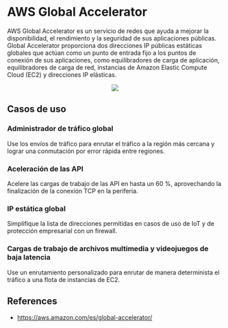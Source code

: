 # AWS Global Accelerator

AWS Global Accelerator es un servicio de redes que ayuda a mejorar la disponibilidad, el rendimiento y la seguridad de sus aplicaciones públicas. Global Accelerator proporciona dos direcciones IP públicas estáticas globales que actúan como un punto de entrada fijo a los puntos de conexión de sus aplicaciones, como equilibradores de carga de aplicación, equilibradores de carga de red, instancias de Amazon Elastic Compute Cloud (EC2) y direcciones IP elásticas.

<p align="center">
  <img src="https://github.com/dimasx010/knowledge/assets/105082657/9a1f0578-9911-478b-a4ae-f6288637c52b">
</p>

## Casos de uso

### Administrador de tráfico global
Use los envíos de tráfico para enrutar el tráfico a la región más cercana y lograr una conmutación por error rápida entre regiones.

### Aceleración de las API
Acelere las cargas de trabajo de las API en hasta un 60 %, aprovechando la finalización de la conexión TCP en la periferia.

### IP estática global
Simplifique la lista de direcciones permitidas en casos de uso de IoT y de protección empresarial con un firewall.

### Cargas de trabajo de archivos multimedia y videojuegos de baja latencia
Use un enrutamiento personalizado para enrutar de manera determinista el tráfico a una flota de instancias de EC2.


## References
- https://aws.amazon.com/es/global-accelerator/
